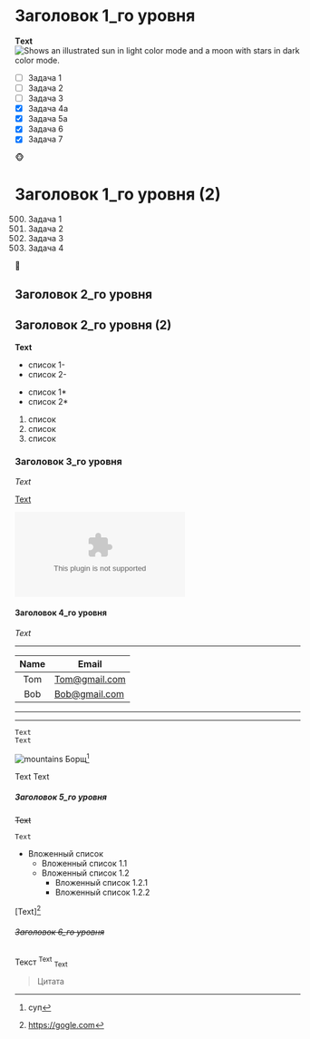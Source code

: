 # Заголовок 1_го уровня

__Тext__
<picture>
  <source media="(prefers-color-scheme: dark)" srcset="https://user-images.githubusercontent.com/25423296/163456776-7f95b81a-f1ed-45f7-b7ab-8fa810d529fa.png">
  <source media="(prefers-color-scheme: light)" srcset="https://user-images.githubusercontent.com/25423296/163456779-a8556205-d0a5-45e2-ac17-42d089e3c3f8.png">
  <img alt="Shows an illustrated sun in light color mode and a moon with stars in dark color mode." src="https://user-images.githubusercontent.com/25423296/163456779-a8556205-d0a5-45e2-ac17-42d089e3c3f8.png">
</picture>
- [ ] Задача 1
- [ ] Задача 2
- [ ] Задача 3
- [x] Задача 4a
- [X] Задача 5a
- [X] Задача 6
- [X] Задача 7

🐵

Заголовок 1_го уровня (2)
========================

500. Задача 1
501. Задача 2
502. Задача 3
503. Задача 4

🐤

## Заголовок 2_го уровня
Заголовок 2_го уровня (2)
------------------------
**Text**

<picture>
  <source media="(prefers-color-scheme:dark)" srcset="">
  <source media="(prefers-color-scheme:light)" srcset="">
  </picture>
  
  - список 1-
  - список 2-
  
  * список 1*
  * список 2*
  
  1. список 
  2. список
  3. список
  

### Заголовок 3_го уровня

*Text*

[Text](https//:google.com)

![ ](https//:google.com)

#### Заголовок 4_го уровня

_Text_

*******************
Name | Email
:---:|-----------------
Tom  |Tom@gmail.com
Bob  |     Bob@gmail.com

-------------------

___________________

```
Text
Text
```
![mountains](/img/mountan.png "Пейзаж с горами")
Борщ[^you]
[^you]: суп

Text
Text
##### Заголовок 5_го уровня

~~Text~~

`Text`

  + Вложенный список
    - Вложенный список 1.1
    - Вложенный список 1.2
      * Вложенный список 1.2.1
      * Вложенный список 1.2.2

[Text][^1]
[^1]:https://gogle.com
###### ~~Заголовок 6_го уровня~~

Текст
<sup>Text</sup>
<sub>Text</sub>
>Цитата
